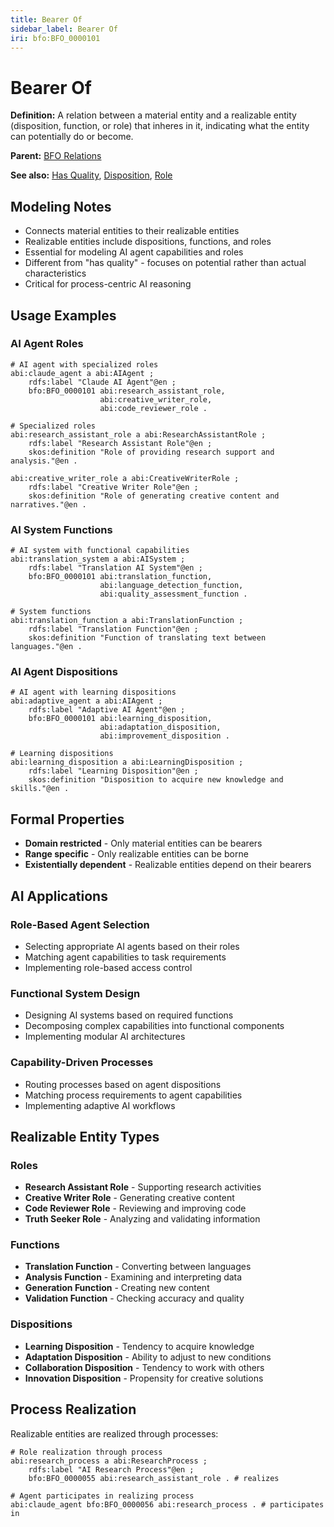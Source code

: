 ```yaml
---
title: Bearer Of
sidebar_label: Bearer Of
iri: bfo:BFO_0000101
---
```


# Bearer Of

**Definition:** A relation between a material entity and a realizable entity (disposition, function, or role) that inheres in it, indicating what the entity can potentially do or become.

**Parent:** [BFO Relations](/bfo/relations)

**See also:** [Has Quality](/bfo/relations/HasQuality), [Disposition](/bfo/continuant/Disposition), [Role](/bfo/continuant/Role)

## Modeling Notes

- Connects material entities to their realizable entities
- Realizable entities include dispositions, functions, and roles
- Essential for modeling AI agent capabilities and roles
- Different from "has quality" - focuses on potential rather than actual characteristics
- Critical for process-centric AI reasoning

## Usage Examples

### AI Agent Roles
```turtle
# AI agent with specialized roles
abi:claude_agent a abi:AIAgent ;
    rdfs:label "Claude AI Agent"@en ;
    bfo:BFO_0000101 abi:research_assistant_role,
                    abi:creative_writer_role,
                    abi:code_reviewer_role .

# Specialized roles
abi:research_assistant_role a abi:ResearchAssistantRole ;
    rdfs:label "Research Assistant Role"@en ;
    skos:definition "Role of providing research support and analysis."@en .

abi:creative_writer_role a abi:CreativeWriterRole ;
    rdfs:label "Creative Writer Role"@en ;
    skos:definition "Role of generating creative content and narratives."@en .
```

### AI System Functions
```turtle
# AI system with functional capabilities
abi:translation_system a abi:AISystem ;
    rdfs:label "Translation AI System"@en ;
    bfo:BFO_0000101 abi:translation_function,
                    abi:language_detection_function,
                    abi:quality_assessment_function .

# System functions
abi:translation_function a abi:TranslationFunction ;
    rdfs:label "Translation Function"@en ;
    skos:definition "Function of translating text between languages."@en .
```

### AI Agent Dispositions
```turtle
# AI agent with learning dispositions
abi:adaptive_agent a abi:AIAgent ;
    rdfs:label "Adaptive AI Agent"@en ;
    bfo:BFO_0000101 abi:learning_disposition,
                    abi:adaptation_disposition,
                    abi:improvement_disposition .

# Learning dispositions
abi:learning_disposition a abi:LearningDisposition ;
    rdfs:label "Learning Disposition"@en ;
    skos:definition "Disposition to acquire new knowledge and skills."@en .
```

## Formal Properties

- **Domain restricted** - Only material entities can be bearers
- **Range specific** - Only realizable entities can be borne
- **Existentially dependent** - Realizable entities depend on their bearers

## AI Applications

### Role-Based Agent Selection
- Selecting appropriate AI agents based on their roles
- Matching agent capabilities to task requirements
- Implementing role-based access control

### Functional System Design
- Designing AI systems based on required functions
- Decomposing complex capabilities into functional components
- Implementing modular AI architectures

### Capability-Driven Processes
- Routing processes based on agent dispositions
- Matching process requirements to agent capabilities
- Implementing adaptive AI workflows

## Realizable Entity Types

### Roles
- **Research Assistant Role** - Supporting research activities
- **Creative Writer Role** - Generating creative content
- **Code Reviewer Role** - Reviewing and improving code
- **Truth Seeker Role** - Analyzing and validating information

### Functions
- **Translation Function** - Converting between languages
- **Analysis Function** - Examining and interpreting data
- **Generation Function** - Creating new content
- **Validation Function** - Checking accuracy and quality

### Dispositions
- **Learning Disposition** - Tendency to acquire knowledge
- **Adaptation Disposition** - Ability to adjust to new conditions
- **Collaboration Disposition** - Tendency to work with others
- **Innovation Disposition** - Propensity for creative solutions

## Process Realization

Realizable entities are realized through processes:

```turtle
# Role realization through process
abi:research_process a abi:ResearchProcess ;
    rdfs:label "AI Research Process"@en ;
    bfo:BFO_0000055 abi:research_assistant_role . # realizes

# Agent participates in realizing process
abi:claude_agent bfo:BFO_0000056 abi:research_process . # participates in
```
